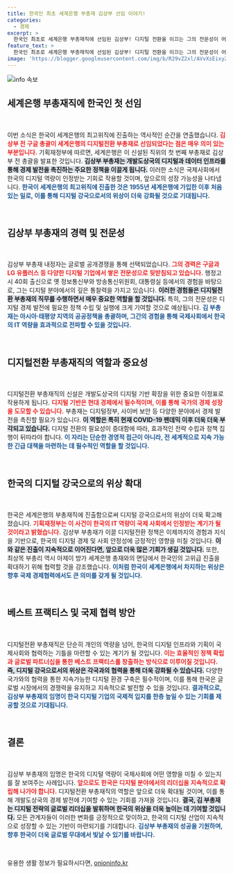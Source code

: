 ```yaml
---
title: 한국인 최초 세계은행 부총재 김상부 선임 이야기!
categories:
  - 경제
excerpt: >
  한국인 최초로 세계은행 부총재직에 선임된 김상부! 디지털 전환을 이끄는 그의 전문성이 어떻게 글로벌 경제에 변화를 가져올지 주목됩니다. 더불어 한국의 IT 역량이 세계 무대에서 더욱 빛날 기회를 맞이한 지금, 미래가 기대됩니다.
feature_text: >
  한국인 최초로 세계은행 부총재직에 선임된 김상부! 디지털 전환을 이끄는 그의 전문성이 어떻게 글로벌 경제에 변화를 가져올지 주목됩니다. 더불어 한국의 IT 역량이 세계 무대에서 더욱 빛날 기회를 맞이한 지금, 미래가 기대됩니다.
image: 'https://blogger.googleusercontent.com/img/b/R29vZ2xl/AVvXsEixyZcFfHzMRdzZMjFBmAUKJYCLCGyLL1o632UiGVXcaFdKo_bkvkuCioo0uUKlGfBVcT3P84aROyZIXSBEx3Aw5nCQ3pTgDom1WDC4m8eifvWiAmWEEVb4x6G_l8C0QH225ldMjyaFvpxGEBGNO37VmDTDMHGhJPq73UglMfDca1-0aw/s1600/blogspot.png'
---
```


<p><img src="https://blogger.googleusercontent.com/img/b/R29vZ2xl/AVvXsEixyZcFfHzMRdzZMjFBmAUKJYCLCGyLL1o632UiGVXcaFdKo_bkvkuCioo0uUKlGfBVcT3P84aROyZIXSBEx3Aw5nCQ3pTgDom1WDC4m8eifvWiAmWEEVb4x6G_l8C0QH225ldMjyaFvpxGEBGNO37VmDTDMHGhJPq73UglMfDca1-0aw/s1600/blogspot.png" alt="info 속보" /></p>

<h2 data-ke-size="size26">세계은행 부총재직에 한국인 첫 선임</h2>

<p data-ke-size="size16">&nbsp;</p>

<p>이번 소식은 한국이 세계은행의 최고위직에 진출하는 역사적인 순간을 연출했습니다. <b><span style="color: #ee2323;">김상부 전 구글 총괄이 세계은행의 디지털전환 부총재로 선임되었다는 점은 매우 의미 있는 부분입니다.</span></b> 기획재정부에 따르면, 세계은행은 이 신설된 직위의 첫 번째 부총재로 김상부 전 총괄을 발표한 것입니다. <b><span style="background-color: #21538527;">김상부 부총재는 개발도상국의 디지털과 데이터 인프라를 통해 경제 발전을 촉진하는 주요한 정책을 이끌게 됩니다.</span></b> 이러한 소식은 국제사회에서 한국의 디지털 역량이 인정받는 기회로 작용할 것이며, 앞으로의 성장 가능성을 나타냅니다. <b><span style="color: #1a5490;">한국이 세계은행의 최고위직에 진출한 것은 1955년 세계은행에 가입한 이후 처음 있는 일로, 이를 통해 디지털 강국으로서의 위상이 더욱 강화될 것으로 기대됩니다.</span></b></p>

<p data-ke-size="size16">&nbsp;</p>

<h2 data-ke-size="size26">김상부 부총재의 경력 및 전문성</h2>

<p data-ke-size="size16">&nbsp;</p>

<p>김상부 부총재 내정자는 글로벌 공개경쟁을 통해 선택되었습니다. <b><span style="color: #ee2323;">그의 경력은 구글과 LG 유플러스 등 다양한 디지털 기업에서 쌓은 전문성으로 뒷받침되고 있습니다.</span></b> 행정고시 40회 출신으로 옛 정보통신부와 방송통신위원회, 대통령실 등에서의 경험을 바탕으로, 그는 디지털 분야에서의 깊은 통찰력을 가지고 있습니다. <b><span style="background-color: #21538527;">이러한 경험들은 디지털전환 부총재의 직무를 수행하면서 매우 중요한 역할을 할 것입니다.</span></b> 특히, 그의 전문성은 디지털 경제 발전에 필요한 정책 수립 및 실행에 크게 기여할 것으로 예상됩니다. <b><span style="color: #1a5490;">김 부총재는 아시아·태평양 지역의 공공정책을 총괄하며, 그간의 경험을 통해 국제사회에서 한국의 IT 역량을 효과적으로 전파할 수 있을 것입니다.</span></b></p>

<p data-ke-size="size16">&nbsp;</p>

<h2 data-ke-size="size26">디지털전환 부총재직의 역할과 중요성</h2>

<p data-ke-size="size16">&nbsp;</p>

<p>디지털전환 부총재직의 신설은 개발도상국의 디지털 기반 확장을 위한 중요한 이정표로 작용하게 됩니다. <b><span style="color: #ee2323;">디지털 기반은 현대 경제에서 필수적이며, 이를 통해 국가의 경제 성장을 도모할 수 있습니다.</span></b> 부총재는 디지털정부, 사이버 보안 등 다양한 분야에서 경제 발전을 촉진할 필요가 있습니다. <b><span style="background-color: #21538527;">이 역할은 특히 현재 COVID-19 팬데믹 이후 더욱 더욱 부각되고 있습니다.</span></b> 디지털 전환의 필요성이 증대함에 따라, 효과적인 전략 수립과 정책 집행이 뒤따라야 합니다. <b><span style="color: #1a5490;">이 자리는 단순한 경영적 접근이 아니라, 전 세계적으로 지속 가능한 긴급 대책을 마련하는 데 필수적인 역할을 할 것입니다.</span></b></p>

<p data-ke-size="size16">&nbsp;</p>

<h2 data-ke-size="size26">한국의 디지털 강국으로의 위상 확대</h2>

<p data-ke-size="size16">&nbsp;</p>

<p>한국은 세계은행의 부총재직에 진출함으로써 디지털 강국으로서의 위상이 더욱 확고해졌습니다. <b><span style="color: #ee2323;">기획재정부는 이 사건이 한국의 IT 역량이 국제 사회에서 인정받는 계기가 될 것이라고 밝혔습니다.</span></b> 김상부 부총재가 이끌 디지털전환 정책은 이제까지의 경험과 지식을 기반으로, 한국의 디지털 경제 및 사회 안정성에 긍정적인 영향을 미칠 것입니다. <b><span style="background-color: #21538527;">이와 같은 진출이 지속적으로 이어진다면, 앞으로 더욱 많은 기회가 생길 것입니다.</span></b> 또한, 최상목 부총리 역시 아제이 방가 세계은행 총재와의 면담에서 한국인의 고위급 진출을 확대하기 위해 협력할 것을 강조했습니다. <b><span style="color: #1a5490;">이처럼 한국이 세계은행에서 차지하는 위상은 향후 국제 경제협력에서도 큰 의미를 갖게 될 것입니다.</span></b></p>

<p data-ke-size="size16">&nbsp;</p>

<h2 data-ke-size="size26">베스트 프랙티스 및 국제 협력 방안</h2>

<p data-ke-size="size16">&nbsp;</p>

<p>디지털전환 부총재직은 단순히 개인의 역량을 넘어, 한국의 디지털 인프라와 기획이 국제사회와 협력하는 기틀을 마련할 수 있는 계기가 될 것입니다. <b><span style="color: #ee2323;">이는 효율적인 정책 확립과 글로벌 파트너십을 통한 베스트 프랙티스를 창출하는 방식으로 이루어질 것입니다.</span></b> <b><span style="background-color: #21538527;">즉, 디지털 강국으로서의 위상은 각국과의 협력을 통해 더욱 강화될 수 있습니다.</span></b> 다양한 국가와의 협력을 통한 지속가능한 디지털 환경 구축은 필수적이며, 이를 통해 한국은 글로벌 시장에서의 경쟁력을 유지하고 지속적으로 발전할 수 있을 것입니다. <b><span style="color: #1a5490;">결과적으로, 김상부 부총재의 임명이 한국 디지털 기업의 국제적 입지를 한층 높일 수 있는 기회를 제공할 것으로 기대됩니다.</span></b></p>

<p data-ke-size="size16">&nbsp;</p>

<h2 data-ke-size="size26">결론</h2>

<p data-ke-size="size16">&nbsp;</p>

<p>김상부 부총재의 임명은 한국의 디지털 역량이 국제사회에 어떤 영향을 미칠 수 있는지를 잘 보여주는 사례입니다. <b><span style="color: #ee2323;">앞으로도 한국은 디지털 분야에서의 리더십을 지속적으로 확립해 나가야 합니다.</span></b> 디지털전환 부총재직의 역할은 앞으로 더욱 확대될 것이며, 이를 통해 개발도상국의 경제 발전에 기여할 수 있는 기회를 가져올 것입니다. <b><span style="background-color: #21538527;">결국, 김 부총재는 디지털 전략의 글로벌 리더십을 발휘하며 한국의 위상을 더욱 높이는 데 기여할 것입니다.</span></b> 모든 관계자들이 이러한 변화를 긍정적으로 맞이하고, 한국의 디지털 산업이 지속적으로 성장할 수 있는 기반이 마련되기를 기대합니다. <b><span style="color: #1a5490;">김상부 부총재의 성공을 기원하며, 향후 한국이 더욱 글로벌 무대에서 빛날 수 있기를 바랍니다.</span></b></p>

<p data-ke-size="size16">&nbsp;</p>
유용한 생활 정보가 필요하시다면, <a href="https://onioninfo.kr" rel="dofollow">onioninfo.kr</a>



